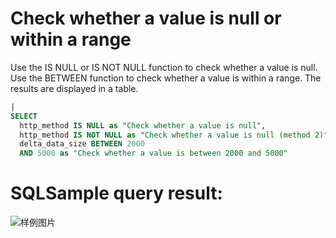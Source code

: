 # Check whether a value is null or within a range

Use the IS NULL or IS NOT NULL function to check whether a value is null.
Use the BETWEEN function to check whether a value is within a range.
The results are displayed in a table.

```SQL
|
SELECT
  http_method IS NULL as "Check whether a value is null",
  http_method IS NOT NULL as "Check whether a value is null (method 2)",
  delta_data_size BETWEEN 2000
  AND 5000 as "Check whether a value is between 2000 and 5000"
```

# SQLSample query result:

![样例图片](https://img.alicdn.com/tfs/TB1bHtIfBFR4u4jSZFPXXanzFXa-673-329.png)

